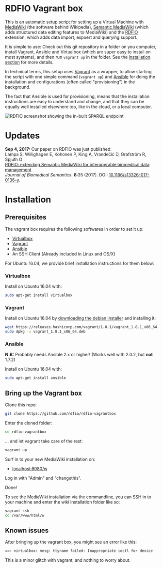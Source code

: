 # RDFIO Vagrant box

This is an automatic setup script for setting up a Virtual Machine with [MediaWiki](https://www.mediawiki.org) (the software behind Wikipedia), [Semantic MediaWiki](https://www.semantic-mediawiki.org) (which adds structured data editing features to MediaWiki) and the [RDFIO](https://github.com/rdfio/RDFIO) extension, which adds data import, expoert and querying support.

It is simple to use: Check out this git repository in a folder on you computer, install Vagrant, Ansible and Virtualbox (which are super easy to install on most systems), and then run `vagrant up` in the folder. See the [installation section](#Installation) for more details.

In technical terms, this setup uses [Vagrant](https://www.vagrantup.com/) as a wrapper, to allow starting the script with one simple command (`vagrant up`) and [Ansible](https://www.ansible.com/) for doing the installation and configurations (often called "provisioning") in the background.

The fact that Ansible is used for provisioning, means that the installation
instructions are easy to understand and change, and that they can be equally
well installed elsewhere too, like in the cloud, or a local computer.

![RDFIO screenshot showing the in-built SPARQL endpoint](http://i.imgur.com/PMMIHZ4.png)

# Updates

**Sep 4, 2017:** Our paper on RDFIO was just published:<br>
Lampa S, Willighagen E, Kohonen P, King A, Vrandečić D, Grafström R, Spjuth O<br> 
[RDFIO: extending Semantic MediaWiki for interoperable biomedical data management](https://jbiomedsem.biomedcentral.com/articles/10.1186/s13326-017-0136-y)<br>
*Journal of Biomedical Semantics*. **8**:35 (2017). DOI: [10.1186/s13326-017-0136-y](https://dx.doi.org/10.1186/s13326-017-0136-y).

# Installation

## Prerequisites

The vagrant box requires the following softwares in order to set it up:

- [Virtualbox](https://www.virtualbox.org/)
- [Vagrant](https://www.vagrantup.com/)
- [Ansible](https://www.ansible.com/)
- An SSH Client (Already included in Linux and OS/X)

For Ubuntu 16.04, we provide brief installation instructions for them below:

### Virtualbox

Install on Ubuntu 16.04 with:

```bash
sudo apt-get install virtualbox
```

### Vagrant

Install on Ubuntu 16.04 by [downloading the debian installer](https://www.vagrantup.com/downloads.html) and installing it:

```bash
wget https://releases.hashicorp.com/vagrant/1.8.1/vagrant_1.8.1_x86_64.deb
sudo dpkg -i vagrant_1.8.1_x86_64.deb
```

### Ansible

**N.B:** Probably needs Ansible 2.x or higher! (Works well with 2.0.2, but **not** 1.7.2)

Install on Ubuntu 16.04 with:

```bash
sudo apt-get install ansible
```

## Bring up the Vagrant box

Clone this repo:

```bash
git clone https://github.com/rdfio/rdfio-vagrantbox
```
Enter the cloned folder:

```bash
cd rdfio-vagrantbox
```

... and let vagrant take care of the rest:

```bash
vagrant up
```

Surf in to your new MediaWiki installation on:

* [localhost:8080/w](http://localhost:8080/w)

Log in with "Admin" and "changethis".

Done!

To see the MediaWiki installation via the commandline, you can SSH in to your machine and enter the wiki installation folder like so:

```bash
vagrant ssh
cd /var/www/html/w
```

## Known issues

After bringing up the vagrant box, you might see an error like this:

```bash
==> virtualbox: mesg: ttyname failed: Inappropriate ioctl for device
```

This is a minor glitch with vagrant, and nothing to worry about.
